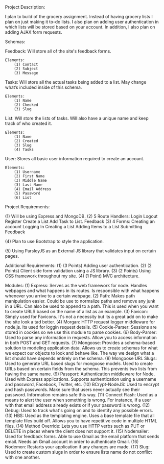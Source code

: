 Project Description:

I plan to build of the grocery assignment. Instead of having grocery lists I plan on just making it to-do lists. I also plan on adding user authentication in which lists will be stored based on your account. In addition, I also plan on adding AJAX form requests.

Schemas:

Feedback: Will store all of the site's feedback forms.

	Elements:
		(1) Contact
		(2) Subject
		(3) Message

Tasks: Will store all the actual tasks being added to a list. May change what’s included inside of this schema.

	Elements:
		(1) Name
		(2) Checked
		(3) Slug

List: Will store the lists of tasks. Will also have a unique name and keep track of who created it.

	Elements:
		(1) Name
		(2) Created
		(3) Slug
		(4) Tasks

User: Stores all basic user information required to create an account.

	Elements:
		(1) Username
		(2) First Name
		(3) Middle Name
		(3) Last Name
		(4) Email Address
		(5) Password
		(6) List


Project Requirements:

(1) Will be using Express and MongoDB.
(2) 5 Route Handlers:
	Login
	Logout
	Register
	Create a List
	Add Task to List.
	Feedback
(3) 4 Forms:
	Creating an account
	Logging In
	Creating a List
	Adding Items to a List
	Submitting Feedback

(4) Plan to use Bootstrap to style the application.

(5) Using ParsleyJS as an External JS library that validates input on certain pages.


Additional Requirements:
	(1) (3 Points) Adding user authentication.
	(2) (2 Points) Client side form validation using a JS library.
	(3) (2 Points) Using CSS framework throughout my site.
	(4) (1 Point) MVC architecture.

Modules:
	(1) Express: Serves as the web framework for node. Handles webpages and what happens in its routes. Is responsible with what happens whenever you arrive to a certain webpage.
	(2) Path: Makes path manipulation easier. Could be use to normalize paths and remove any junk in a URL. Can also be used to append to a path. This is  used when you want to create URLS based on the name of a list as an example.
	(3) Favicon: Simply used for Favicons. It's not a necessity but its a great add on to make the site look a tad better.
	(4) Morgan: HTTP request logger middleware for node.js. Its used for loggin request details.
	(5) Cookie-Parser: Sessions are stored in cookies so we use this module to parse cookies.
	(6) Body-Parser: Used to parse any information in requests. Allow you to access information in both POST and GET requests.
	(7) Mongoose: Provides a schema-based solution to modeling application data. Allows us to create schemas for what we expect our objects to look and behave like. The way we design what a list should have depends entirely  on the schema.
	(8) Mongoose URL Slugs: Used to generate URL based slugs for mongoose models. Used to create URLs based on certain fields from the schema. This prevents two lists from having the same name.
	(9) Passport: Authentication middleware for Node. Used with Express applications. Supports authentication using a username and password, Facebook, Twitter, etc.
	(10) BCrypt-NodeJS: Used to encrypt and hash passwords. Make sure that users never actually see their password. Information remains safe this way.
	(11) Connect Flash: Used as a means to alert the user when something is wrong. For instance, if a user with that email address already exists or if your password is wrong.
	(12) Debug: Used to track what's going on and to identify any possible errors.
	(13) HBS: Used as the templating engine. Uses a base template file that all template files build off. Allows you to have repetitive code in multiple HTML files.
	(14) Method Override: Lets you use HTTP verbs such as PUT or DELETE in places where the client does not support it.
	(15) Nodemailer: Used for feedback forms. Able to use Gmail as the email platform that sends email. Needs an Gmail account in order to authenticate Gmail.
	(16) Nodemon: Restarts your application if any changes are made.
	(17) Slug: Used to create custom slugs in order to ensure lists name do not conflict with one  another.